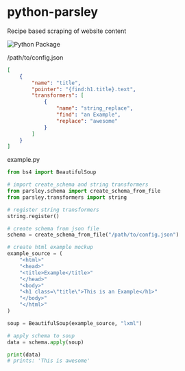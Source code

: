 # python-parsley
Recipe based scraping of website content

![Python Package](https://github.com/beesperester/python-parsley/workflows/Python%20Package/badge.svg?branch=main)

/path/to/config.json
```json
[
    {
        "name": "title",
        "pointer": "{find:h1.title}.text",
        "transformers": [
            {
                "name": "string_replace",
                "find": "an Example",
                "replace": "awesome"
            }
        ]
    }
]
```

example.py
```python
from bs4 import BeautifulSoup

# import create_schema and string transformers
from parsley.schema import create_schema_from_file
from parsley.transformers import string

# register string transformers
string.register()

# create schema from json file
schema = create_schema_from_file("/path/to/config.json")

# create html example mockup
example_source = (
    "<html>"
    "<head>"
    "<title>Example</title>"
    "</head>"
    "<body>"
    "<h1 class=\"title\">This is an Example</h1>"
    "</body>"
    "</html>"
)

soup = BeautifulSoup(example_source, "lxml")

# apply schema to soup
data = schema.apply(soup)

print(data)
# prints: 'This is awesome'
```